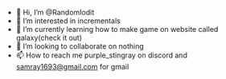 - 👋 Hi, I’m @RandomIodit
- 👀 I’m interested in incrementals
- 🌱 I’m currently learning how to make game on website called galaxy(check it out)
- 💞️ I’m looking to collaborate on nothing
- 📫 How to reach me purple_stingray on discord and samray1693@gmail.com for gmail
